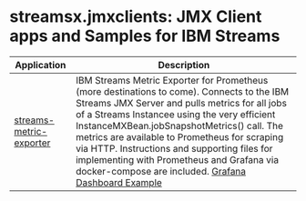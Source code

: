 # streamsx.jmxclients: JMX Client apps and Samples for IBM Streams

| Application | Description |
| ----------- | ----------- |
| [streams-metric-exporter](streams-metric-exporter/) | IBM Streams Metric Exporter for Prometheus (more destinations to come). Connects to the IBM Streams JMX Server and pulls metrics for all jobs of a Streams Instancee using the very efficient InstanceMXBean.jobSnapshotMetrics() call. The metrics are available to Prometheus for scraping via HTTP.  Instructions and supporting files for implementing with Prometheus and Grafana via docker-compose are included. [Grafana Dashboard Example](streams-metric-exporter/images/StreamsGrafanaImage1.png)|
